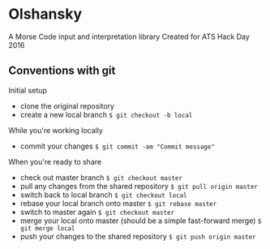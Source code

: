 # Olshansky
A Morse Code input and interpretation library
Created for ATS Hack Day 2016

## Conventions with git
Initial setup
* clone the original repository
* create a new local branch
`$ git checkout -b local`

While you're working locally
* commit your changes
`$ git commit -am "Commit message"`

When you're ready to share
* check out master branch
`$ git checkout master`
* pull any changes from the shared repository
`$ git pull origin master`
* switch back to local branch
`$ git checkout local`
* rebase your local branch onto master
`$ git rebase master`
* switch to master again
`$ git checkout master`
* merge your local onto master (should be a simple fast-forward merge)
`$ git merge local`
* push your changes to the shared repository
`$ git push origin master`
